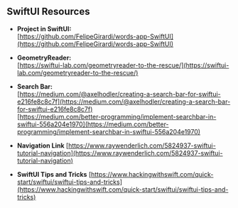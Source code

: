 
## **SwiftUI Resources**

  
-   **Project in SwiftUI:**  
    [https://github.com/FelipeGirardi/words-app-SwiftUI](https://github.com/FelipeGirardi/words-app-SwiftUI)
    
-   **GeometryReader:**  
    [https://swiftui-lab.com/geometryreader-to-the-rescue/](https://swiftui-lab.com/geometryreader-to-the-rescue/)
    
-   **Search Bar:**  
    [https://medium.com/@axelhodler/creating-a-search-bar-for-swiftui-e216fe8c8c7f](https://medium.com/@axelhodler/creating-a-search-bar-for-swiftui-e216fe8c8c7f)  
    [https://medium.com/better-programming/implement-searchbar-in-swiftui-556a204e1970](https://medium.com/better-programming/implement-searchbar-in-swiftui-556a204e1970)
    
-   **Navigation Link**
[https://www.raywenderlich.com/5824937-swiftui-tutorial-navigation](https://www.raywenderlich.com/5824937-swiftui-tutorial-navigation)

-   **SwiftUI Tips and Tricks**
[https://www.hackingwithswift.com/quick-start/swiftui/swiftui-tips-and-tricks](https://www.hackingwithswift.com/quick-start/swiftui/swiftui-tips-and-tricks)

